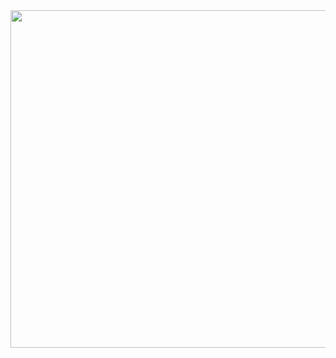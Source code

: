 <img src='https://raw.githubusercontent.com/vlang/v/master/examples/times_table/screenshot.png' width=540>

